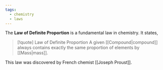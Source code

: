 ```yaml
---
tags:
  - chemistry
  - laws
---
```

 The **Law of Definite Proportion** is a fundamental law in chemistry. It states,

>[!quote] Law of Definite Proportion
>A given [[Compound|compound]] always contains exactly the same proportion of elements by [[Mass|mass]].

This law was discovered by French chemist [[Joseph Proust]].